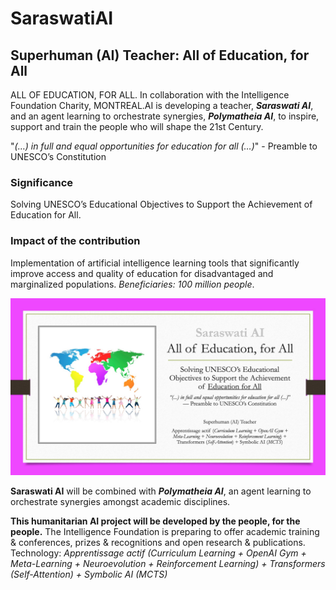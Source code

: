 # SaraswatiAI
## Superhuman (AI) Teacher: All of Education, for All

ALL OF EDUCATION, FOR ALL. In collaboration with the Intelligence Foundation Charity, MONTREAL.AI is developing a teacher, *__Saraswati AI__*, and an agent learning to orchestrate synergies, *__Polymatheia AI__*, to inspire, support and train the people who will shape the 21st Century.

"*(…) in full and equal opportunities for education for all (…)*" - Preamble to UNESCO’s Constitution

### Significance

Solving UNESCO’s Educational Objectives to Support the Achievement of Education for All.

### Impact of the contribution

Implementation of artificial intelligence learning tools that significantly improve access and quality of education for disadvantaged and marginalized populations. *Beneficiaries: 100 million people*.

![Saraswati AI | Superhuman (AI) Teacher: All of Education, for All](/images/SuperhumanAI4AllTeacherv3.jpg)

__Saraswati AI__ will be combined with *__Polymatheia AI__*, an agent learning to orchestrate synergies amongst academic disciplines.

__This humanitarian AI project will be developed by the people, for the people.__ The Intelligence Foundation is preparing to offer academic training & conferences, prizes & recognitions and open research & publications. Technology: *Apprentissage actif (Curriculum Learning + OpenAI Gym + Meta-Learning + Neuroevolution + Reinforcement Learning) + Transformers (Self-Attention) + Symbolic AI (MCTS)*
